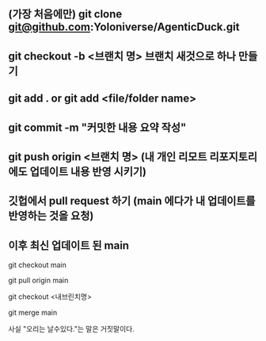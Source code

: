 

## (가장 처음에만) git clone git@github.com:Yoloniverse/AgenticDuck.git

## git checkout -b <브랜치 명>   브랜치 새것으로 하나 만들기


## git add . or git add <file/folder name>

## git commit -m "커밋한 내용 요약 작성"

## git push origin <브랜치 명> (내 개인 리모트 리포지토리에도 업데이트 내용 반영 시키기)

## 깃헙에서 pull request 하기 (main 에다가 내 업데이트를 반영하는 것을 요청)

## 이후 최신 업데이트 된 main 

git checkout main

git pull origin main

git checkout <내브린치명>

git merge main

사실 "오리는 날수있다."는 말은 거짓말이다.


